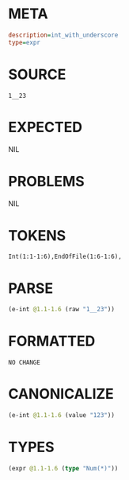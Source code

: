 # META
~~~ini
description=int_with_underscore
type=expr
~~~
# SOURCE
~~~roc
1__23
~~~
# EXPECTED
NIL
# PROBLEMS
NIL
# TOKENS
~~~zig
Int(1:1-1:6),EndOfFile(1:6-1:6),
~~~
# PARSE
~~~clojure
(e-int @1.1-1.6 (raw "1__23"))
~~~
# FORMATTED
~~~roc
NO CHANGE
~~~
# CANONICALIZE
~~~clojure
(e-int @1.1-1.6 (value "123"))
~~~
# TYPES
~~~clojure
(expr @1.1-1.6 (type "Num(*)"))
~~~
